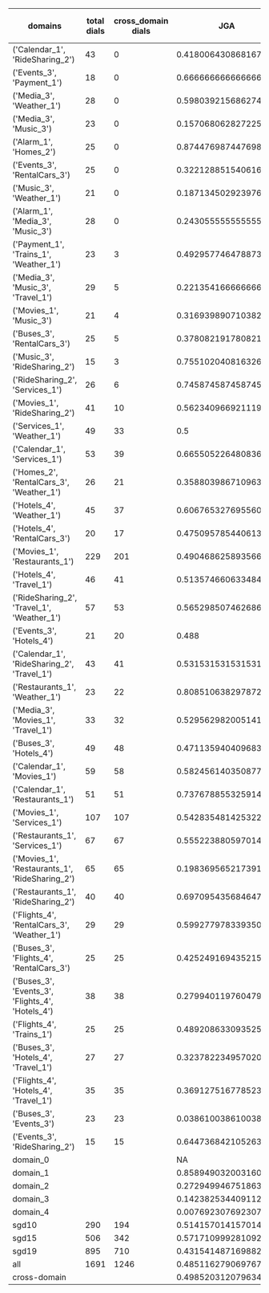 | domains                                          |   total dials |   cross_domain dials | JGA                  | RSA                | TA                 | CDTA                 |   total turns |   cross-domain turns |
|--------------------------------------------------|---------------|----------------------|----------------------|--------------------|--------------------|----------------------|---------------|----------------------|
| ('Calendar_1', 'RideSharing_2')                  |            43 |                    0 | 0.4180064308681672   | 0.7578446115288213 | 0.7781350482315113 | NA                   |           311 |                    0 |
| ('Events_3', 'Payment_1')                        |            18 |                    0 | 0.6666666666666666   | 0.9228962271675839 | 0.8695652173913043 | NA                   |           207 |                    0 |
| ('Media_3', 'Weather_1')                         |            28 |                    0 | 0.5980392156862745   | 0.8566317626527048 | 0.8872549019607843 | NA                   |           204 |                    0 |
| ('Media_3', 'Music_3')                           |            23 |                    0 | 0.15706806282722513  | 0.5559191274275072 | 0.5968586387434555 | NA                   |           191 |                    0 |
| ('Alarm_1', 'Homes_2')                           |            25 |                    0 | 0.8744769874476988   | 0.9620004873294347 | 0.9246861924686193 | NA                   |           239 |                    0 |
| ('Events_3', 'RentalCars_3')                     |            25 |                    0 | 0.32212885154061627  | 0.8032445291636469 | 0.7030812324929971 | NA                   |           357 |                    0 |
| ('Music_3', 'Weather_1')                         |            21 |                    0 | 0.1871345029239766   | 0.5953330411919363 | 0.6140350877192983 | NA                   |           171 |                    0 |
| ('Alarm_1', 'Media_3', 'Music_3')                |            28 |                    0 | 0.24305555555555555  | 0.6011506461320587 | 0.6909722222222222 | NA                   |           288 |                    0 |
| ('Payment_1', 'Trains_1', 'Weather_1')           |            23 |                    3 | 0.49295774647887325  | 0.8636647115558618 | 0.7690140845070422 | 0.0                  |           355 |                    3 |
| ('Media_3', 'Music_3', 'Travel_1')               |            29 |                    5 | 0.22135416666666666  | 0.6731507668837365 | 0.6822916666666666 | 0.2                  |           384 |                    5 |
| ('Movies_1', 'Music_3')                          |            21 |                    4 | 0.31693989071038253  | 0.6978881590950557 | 0.7158469945355191 | 0.0                  |           183 |                    4 |
| ('Buses_3', 'RentalCars_3')                      |            25 |                    5 | 0.3780821917808219   | 0.8712571580135319 | 0.7397260273972602 | 0.0                  |           365 |                    5 |
| ('Music_3', 'RideSharing_2')                     |            15 |                    3 | 0.7551020408163265   | 0.939927389395474  | 0.8843537414965986 | 1.0                  |           147 |                    3 |
| ('RideSharing_2', 'Services_1')                  |            26 |                    6 | 0.7458745874587459   | 0.9445391882243097 | 0.8943894389438944 | 0.0                  |           303 |                    6 |
| ('Movies_1', 'RideSharing_2')                    |            41 |                   10 | 0.5623409669211196   | 0.8808094384707283 | 0.8244274809160306 | 0.0                  |           393 |                   10 |
| ('Services_1', 'Weather_1')                      |            49 |                   33 | 0.5                  | 0.8251602205827557 | 0.8650442477876106 | 0.4583333333333333   |           452 |                   48 |
| ('Calendar_1', 'Services_1')                     |            53 |                   39 | 0.6655052264808362   | 0.9051754462468754 | 0.8484320557491289 | 0.3877551020408163   |           574 |                   49 |
| ('Homes_2', 'RentalCars_3', 'Weather_1')         |            26 |                   21 | 0.3588039867109635   | 0.8455269360269354 | 0.6810631229235881 | 0.36363636363636365  |           301 |                   22 |
| ('Hotels_4', 'Weather_1')                        |            45 |                   37 | 0.6067653276955602   | 0.9099539721191511 | 0.8520084566596194 | 0.43243243243243246  |           473 |                   37 |
| ('Hotels_4', 'RentalCars_3')                     |            20 |                   17 | 0.47509578544061304  | 0.8775252525252525 | 0.8390804597701149 | 0.11764705882352941  |           261 |                   17 |
| ('Movies_1', 'Restaurants_1')                    |           229 |                  201 | 0.4904686258935663   | 0.8712523755530053 | 0.7776012708498808 | 0.1970260223048327   |          2518 |                  269 |
| ('Hotels_4', 'Travel_1')                         |            46 |                   41 | 0.5135746606334841   | 0.8420609029460706 | 0.8031674208144797 | 0.36585365853658536  |           442 |                   41 |
| ('RideSharing_2', 'Travel_1', 'Weather_1')       |            57 |                   53 | 0.5652985074626866   | 0.8864792649897015 | 0.8097014925373134 | 0.5                  |           536 |                   78 |
| ('Events_3', 'Hotels_4')                         |            21 |                   20 | 0.488                | 0.8601144050511139 | 0.752              | 0.6                  |           250 |                   20 |
| ('Calendar_1', 'RideSharing_2', 'Travel_1')      |            43 |                   41 | 0.5315315315315315   | 0.8174036281179149 | 0.7882882882882883 | 0.0                  |           444 |                   41 |
| ('Restaurants_1', 'Weather_1')                   |            23 |                   22 | 0.8085106382978723   | 0.9676655134988468 | 0.9276595744680851 | 0.7391304347826086   |           235 |                   23 |
| ('Media_3', 'Movies_1', 'Travel_1')              |            33 |                   32 | 0.5295629820051414   | 0.86914067513798   | 0.8200514138817481 | 0.78125              |           389 |                   32 |
| ('Buses_3', 'Hotels_4')                          |            49 |                   48 | 0.47113594040968343  | 0.8681860925928239 | 0.7858472998137802 | 0.041666666666666664 |           537 |                   48 |
| ('Calendar_1', 'Movies_1')                       |            59 |                   58 | 0.5824561403508772   | 0.9014680331006865 | 0.8280701754385965 | 0.2318840579710145   |           570 |                   69 |
| ('Calendar_1', 'Restaurants_1')                  |            51 |                   51 | 0.7376788553259142   | 0.9515179078310391 | 0.8934817170111288 | 0.65                 |           629 |                   60 |
| ('Movies_1', 'Services_1')                       |           107 |                  107 | 0.5428354814253222   | 0.8902082615317927 | 0.78013646702047   | 0.30303030303030304  |          1319 |                  198 |
| ('Restaurants_1', 'Services_1')                  |            67 |                   67 | 0.5552238805970149   | 0.90581360511916   | 0.7910447761194029 | 0.21212121212121213  |          1005 |                  132 |
| ('Movies_1', 'Restaurants_1', 'RideSharing_2')   |            65 |                   65 | 0.1983695652173913   | 0.751275073156412  | 0.6594202898550725 | 0.11560693641618497  |          1104 |                  173 |
| ('Restaurants_1', 'RideSharing_2')               |            40 |                   40 | 0.6970954356846473   | 0.9292895861322584 | 0.8713692946058091 | 0.025                |           482 |                   40 |
| ('Flights_4', 'RentalCars_3', 'Weather_1')       |            29 |                   29 | 0.5992779783393501   | 0.9141816364343834 | 0.7833935018050542 | 0.6071428571428571   |           277 |                   56 |
| ('Buses_3', 'Flights_4', 'RentalCars_3')         |            25 |                   25 | 0.42524916943521596  | 0.858599381146704  | 0.7441860465116279 | 0.1276595744680851   |           301 |                   47 |
| ('Buses_3', 'Events_3', 'Flights_4', 'Hotels_4') |            38 |                   38 | 0.27994011976047906  | 0.795370052986259  | 0.6841317365269461 | 0.19696969696969696  |           668 |                  132 |
| ('Flights_4', 'Trains_1')                        |            25 |                   25 | 0.4892086330935252   | 0.8777917671176099 | 0.8057553956834532 | 0.0                  |           278 |                   25 |
| ('Buses_3', 'Hotels_4', 'Travel_1')              |            27 |                   27 | 0.3237822349570201   | 0.7973827059961509 | 0.7134670487106017 | 0.037037037037037035 |           349 |                   54 |
| ('Flights_4', 'Hotels_4', 'Travel_1')            |            35 |                   35 | 0.3691275167785235   | 0.8216922712541881 | 0.7046979865771812 | 0.29411764705882354  |           447 |                   68 |
| ('Buses_3', 'Events_3')                          |            23 |                   23 | 0.03861003861003861  | 0.7169716086382744 | 0.6795366795366795 | 0.0                  |           259 |                   23 |
| ('Events_3', 'RideSharing_2')                    |            15 |                   15 | 0.6447368421052632   | 0.8590057319223984 | 0.8092105263157895 | 0.0                  |           152 |                   15 |
| domain_0                                         |               |                      | NA                   | NA                 | NA                 | NA                   |             0 |                    0 |
| domain_1                                         |               |                      | 0.8589490320031608   | 0.9375372762791488 | 0.9187409456077966 | NA                   |          7593 |                    0 |
| domain_2                                         |               |                      | 0.2729499467518637   | 0.8099355071858121 | 0.6968051118210863 | 0.29700996677740865  |          9390 |                 1505 |
| domain_3                                         |               |                      | 0.14238253440911247  | 0.7706845338876284 | 0.6744186046511628 | 0.08843537414965986  |          2107 |                  294 |
| domain_4                                         |               |                      | 0.007692307692307693 | 0.7193897801165569 | 0.5923076923076923 | 0.24074074074074073  |           260 |                   54 |
| sgd10                                            |           290 |                  194 | 0.5141570141570142   | 0.8605223625505798 | 0.8075933075933076 | 0.3512396694214876   |          3108 |                  242 |
| sgd15                                            |           506 |                  342 | 0.5717109992810927   | 0.8632423882846456 | 0.8111071171818836 | 0.3252212389380531   |          5564 |                  452 |
| sgd19                                            |           895 |                  710 | 0.431541487169882    | 0.8415592976956685 | 0.7558531560217269 | 0.2191544434857636   |         10678 |                 1159 |
| all                                              |          1691 |                 1246 | 0.48511627906976745  | 0.8508244686320376 | 0.7800516795865633 | 0.26227738801942796  |         19350 |                 1853 |
| cross-domain                                     |               |                      | 0.4985203120796341   | 0.8667877726448623 | 0.783427495291902  | 0.26227738801942796  |         14868 |                 1853 |
